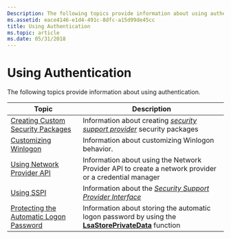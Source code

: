 ```yaml
---
Description: The following topics provide information about using authentication.
ms.assetid: eace4146-e1d4-491c-8dfc-a15d99de45cc
title: Using Authentication
ms.topic: article
ms.date: 05/31/2018
---
```


# Using Authentication

The following topics provide information about using authentication.



| Topic                                                                                  | Description                                                                                                                                                                       |
|----------------------------------------------------------------------------------------|-----------------------------------------------------------------------------------------------------------------------------------------------------------------------------------|
| [Creating Custom Security Packages](creating-custom-security-packages.md)             | Information about creating [*security support provider*](https://msdn.microsoft.com/library/ms721625(v=VS.85).aspx) security packages        |
| [Customizing Winlogon](customizing-winlogon.md)                                       | Information about customizing Winlogon behavior.                                                                                                                                  |
| [Using Network Provider API](using-network-provider-api.md)                           | Information about using the Network Provider API to create a network provider or a credential manager                                                                             |
| [Using SSPI](using-sspi.md)                                                           | Information about the [*Security Support Provider Interface*](https://msdn.microsoft.com/library/ms721625(v=VS.85).aspx) |
| [Protecting the Automatic Logon Password](protecting-the-automatic-logon-password.md) | Information about storing the automatic logon password by using the [**LsaStorePrivateData**](https://msdn.microsoft.com/library/ms721818(v=VS.85).aspx) function                                              |



 

 

 



